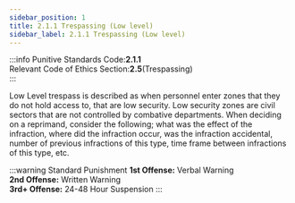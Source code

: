 ```yaml
---
sidebar_position: 1
title: 2.1.1 Trespassing (Low level)
sidebar_label: 2.1.1 Trespassing (Low level)
---
```


:::info
Punitive Standards Code:<TextColor color="#E46C07">**2.1.1**</TextColor> <br />
Relevant Code of Ethics Section:<TextColor color="#21E006">**2.5**</TextColor>(Trespassing) <br />
:::


Low Level trespass is described as when personnel enter zones that they do not hold access to, that are low security. Low security zones are civil sectors that are not controlled by combative departments. When deciding on a reprimand, consider the following; what was the effect of the infraction, where did the infraction occur, was the infraction accidental, number of previous infractions of this type, time frame between infractions of this type, etc.

:::warning Standard Punishment
**1st Offense:** Verbal Warning <br />
**2nd Offense:** Written Warning <br />
**3rd+ Offense:** 24-48 Hour Suspension
:::